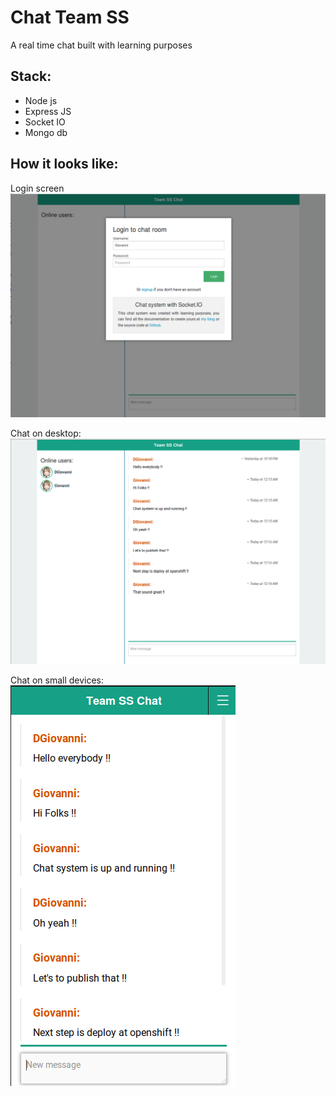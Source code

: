 Chat Team SS
============
A real time chat built with learning purposes

## Stack:
- Node js
- Express JS
- Socket IO
- Mongo db

## How it looks like:

Login screen<br/>
![Login](docs/screenshots/login.png)

Chat on desktop:<br/>
![Chat](docs/screenshots/chat_desktop.png)

Chat on small devices:<br/>
![Chat devices](docs/screenshots/chat_mobile.png)
